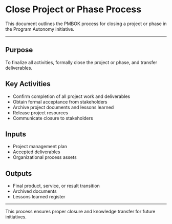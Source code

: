 # Close Project or Phase Process

This document outlines the PMBOK process for closing a project or phase in the Program Autonomy initiative.

---

## Purpose
To finalize all activities, formally close the project or phase, and transfer deliverables.

## Key Activities
- Confirm completion of all project work and deliverables
- Obtain formal acceptance from stakeholders
- Archive project documents and lessons learned
- Release project resources
- Communicate closure to stakeholders

## Inputs
- Project management plan
- Accepted deliverables
- Organizational process assets

## Outputs
- Final product, service, or result transition
- Archived documents
- Lessons learned register

---

This process ensures proper closure and knowledge transfer for future initiatives.
